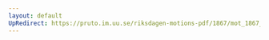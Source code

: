 ```yaml
---
layout: default
UpRedirect: https://pruto.im.uu.se/riksdagen-motions-pdf/1867/mot_1867__fk__51/mot_1867__fk__51-001.pdf
---
```

